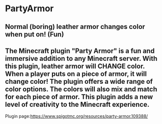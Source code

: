 # PartyArmor
Normal (boring) leather armor changes color when put on! (Fun)
--------------------------------------------------------
The Minecraft plugin "Party Armor" is a fun and immersive addition to any Minecraft server. With this plugin, leather armor will CHANGE color. When a player puts on a piece of armor, it will change color! The plugin offers a wide range of color options. The colors will also mix and match for each piece of armor. This plugin adds a new level of creativity to the Minecraft experience.
--------------------------------------------------------
Plugin page:https://www.spigotmc.org/resources/party-armor.109388/
